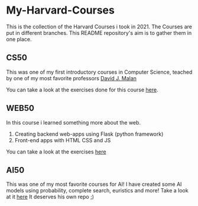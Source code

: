 # My-Harvard-Courses
This is the collection of the Harvard Courses i took in 2021.
The Courses are put in different branches. This README repository's aim is to gather them in one place. 

## CS50 
This was one of my first introductory courses in Computer Science, teached by one of my most favorite professors [David J. Malan](https://cs.harvard.edu/malan/) 

You can take a look at the exercises done for this course [here](https://github.com/Flecart/My-Harvard-Courses/tree/cs50).


## WEB50 
In this course i learned something more about the web.
1. Creating backend web-apps using Flask (python framework) 
2. Front-end apps with HTML CSS and JS 

You can take a look at the exercises [here](https://github.com/Flecart/My-Harvard-Courses/tree/web50/web50)

## AI50 
This was one of my most favorite courses for AI! 
I have created some AI models using probability, complete search, euristics and more! 
Take a look at it [here](https://github.com/Flecart/AI50) 
It deserves his own repo ;)
